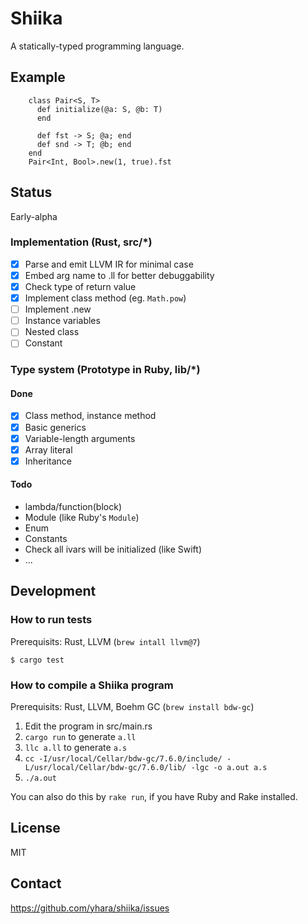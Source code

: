 # Shiika

A statically-typed programming language.

## Example

        class Pair<S, T>
          def initialize(@a: S, @b: T)
          end

          def fst -> S; @a; end
          def snd -> T; @b; end
        end
        Pair<Int, Bool>.new(1, true).fst

## Status

Early-alpha

### Implementation (Rust, src/*)

- [x] Parse and emit LLVM IR for minimal case 
- [x] Embed arg name to .ll for better debuggability
- [x] Check type of return value
- [x] Implement class method (eg. `Math.pow`)
- [ ] Implement .new
- [ ] Instance variables
- [ ] Nested class
- [ ] Constant

### Type system (Prototype in Ruby, lib/*)

#### Done

- [x] Class method, instance method
- [x] Basic generics
- [x] Variable-length arguments
- [x] Array literal
- [x] Inheritance

#### Todo

- lambda/function(block)
- Module (like Ruby's `Module`)
- Enum
- Constants
- Check all ivars will be initialized (like Swift)
- ...

## Development

### How to run tests

Prerequisits: Rust, LLVM (`brew intall llvm@7`)

```
$ cargo test
```

### How to compile a Shiika program

Prerequisits: Rust, LLVM, Boehm GC (`brew install bdw-gc`)

1. Edit the program in src/main.rs
2. `cargo run` to generate `a.ll`
3. `llc a.ll` to generate `a.s`
4. `cc -I/usr/local/Cellar/bdw-gc/7.6.0/include/ -L/usr/local/Cellar/bdw-gc/7.6.0/lib/ -lgc -o a.out a.s`
5. `./a.out`

You can also do this by `rake run`, if you have Ruby and Rake installed.

## License

MIT

## Contact

https://github.com/yhara/shiika/issues
